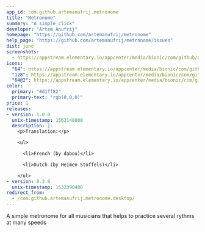 ```yaml
---
app_id: com.github.artemanufrij.metronome
title: "Metronome"
summary: "A simple click"
developer: "Artem Anufrij"
homepage: "https://github.com/artemanufrij/metronome"
help_page: "https://github.com/artemanufrij/metronome/issues"
dist: juno
screenshots:
  - https://appstream.elementary.io/appcenter/media/bionic/com/github/artemanufrij.metronome/1D2106AD2D4EC9DB3D29686AB12E21F3/screenshots/image-1_orig.png
icons:
  "64": https://appstream.elementary.io/appcenter/media/bionic/com/github/artemanufrij.metronome/1D2106AD2D4EC9DB3D29686AB12E21F3/icons/64x64/com.github.artemanufrij.metronome_com.github.artemanufrij.metronome.png
  "128": https://appstream.elementary.io/appcenter/media/bionic/com/github/artemanufrij.metronome/1D2106AD2D4EC9DB3D29686AB12E21F3/icons/128x128/com.github.artemanufrij.metronome_com.github.artemanufrij.metronome.png
  "64@2": https://appstream.elementary.io/appcenter/media/bionic/com/github/artemanufrij.metronome/1D2106AD2D4EC9DB3D29686AB12E21F3/icons/64x64@2/com.github.artemanufrij.metronome_com.github.artemanufrij.metronome.png
color:
  primary: "#d1ff82"
  primary-text: "rgb(0,0,0)"
price: 1
releases:
- version: 1.0.0
  unix-timestamp: 1563148800
  description: |-
    <p>Translation:</p>

    <ul>

      <li>French (by dabou)</li>

      <li>Dutch (by Heimen Stoffels)</li>

    </ul>
- version: 0.3.0
  unix-timestamp: 1532390400
redirect_from:
  - /com.github.artemanufrij.metronome.desktop/
---
```


<p>A simple metronome for all musicians that helps to practice several rythms at many speeds</p>
